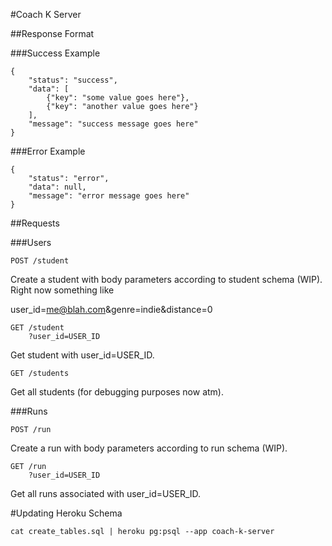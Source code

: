 #Coach K Server

##Response Format

###Success Example
```
{
    "status": "success",
    "data": [
        {"key": "some value goes here"},
        {"key": "another value goes here"}
    ],
    "message": "success message goes here"
}
```
###Error Example
```
{
    "status": "error",
    "data": null,
    "message": "error message goes here"
}
```
##Requests

###Users

```
POST /student
```
Create a student with body parameters according to student schema (WIP). Right now something like

user_id=me@blah.com&genre=indie&distance=0

```
GET /student
    ?user_id=USER_ID
```
Get student with user_id=USER_ID.

```
GET /students
```
Get all students (for debugging purposes now atm).

###Runs

```
POST /run
```
Create a run with body parameters according to run schema (WIP).

```
GET /run
    ?user_id=USER_ID
```
Get all runs associated with user_id=USER_ID.

#Updating Heroku Schema

```
cat create_tables.sql | heroku pg:psql --app coach-k-server
```
